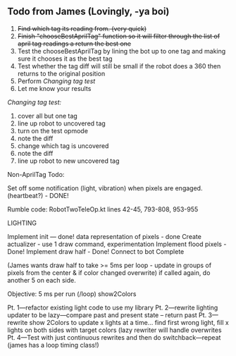 ## Todo from James (Lovingly, -ya boi)

1. ~~Find which tag its reading from. (very quick)~~
2. ~~Finish "chooseBestAprilTag" function so it will filter through the list of april tag readings a return the best one~~
3. Test the chooseBestAprilTag by lining the bot up to one tag and making sure it chooses it as the best tag
4. Test whether the tag diff will still be small if the robot does a 360 then returns to the original position
5. Perform *Changing tag test*
6. Let me know your results

*Changing tag test:*
1. cover all but one tag
2. line up robot to uncovered tag
3. turn on the test opmode
4. note the diff
5. change which tag is uncovered
6. note the diff
7. line up robot to new uncovered tag

Non-AprilTag Todo:

Set off some notification (light, vibration) when pixels are engaged. (heartbeat?) - DONE!

Rumble code: RobotTwoTeleOp.kt lines 42-45, 793-808, 953-955

LIGHTING 

Implement init — done!
data representation of pixels - done
Create actualizer - use 1 draw command, experimentation 
Implement flood pixels - Done!
Implement draw half - Done!
Connect to bot 
Complete 

(James wants draw half to take >= 5ms per loop - update in groups of pixels from the center & if color changed overwrite)
if called again, do another 5 on each side.


Objective: 5 ms per run (/loop)  show2Colors

Pt. 1—refactor existing light code to use my library
Pt. 2—rewrite lighting updater to be lazy—compare past and present state – return past
Pt. 3—rewrite show 2Colors to update x lights at a time… find first wrong light, fill x lights on both sides with target colors (lazy rewriter will handle overwrites
Pt. 4—Test with just continuous rewrites and then do switchback—repeat
(james has a loop timing class!)


